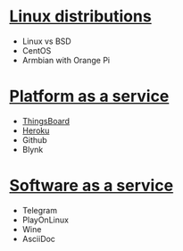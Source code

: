 # [Linux distributions](Linux%20distributions)
* Linux vs BSD
* CentOS
* Armbian with Orange Pi

# [Platform as a service](Platform%20as%20a%20service.md)
* [ThingsBoard](ThingsBoard)
* [Heroku](Platform%20as%20a%20service.md#heroku)
* Github
* Blynk
# [Software as a service](Software%20as%20a%20service.md)
* Telegram
* PlayOnLinux
* Wine
* AsciiDoc
